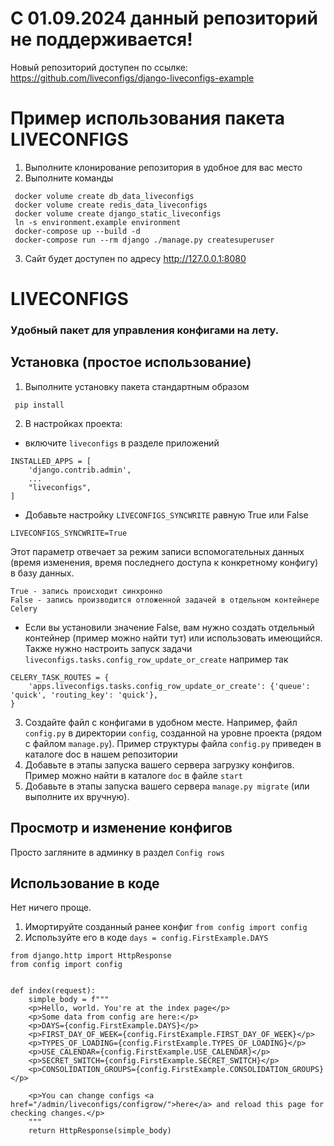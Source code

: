 # С 01.09.2024 данный репозиторий не поддерживается!
Новый репозиторий доступен по ссылке: https://github.com/liveconfigs/django-liveconfigs-example

# Пример использования пакета LIVECONFIGS
1. Выполните клонирование репозитория в удобное для вас место
2. Выполните команды
```
 docker volume create db_data_liveconfigs
 docker volume create redis_data_liveconfigs
 docker volume create django_static_liveconfigs
 ln -s environment.example environment
 docker-compose up --build -d
 docker-compose run --rm django ./manage.py createsuperuser
```
3. Сайт будет доступен по адресу http://127.0.0.1:8080

# LIVECONFIGS
### Удобный пакет для управления конфигами на лету.

## Установка (простое использование)
1. Выполните установку пакета стандартным образом
```
 pip install
```
2. В настройках проекта:
- включите `liveconfigs` в разделе приложений
```
INSTALLED_APPS = [
    'django.contrib.admin',
    ...
    "liveconfigs",
]
```
- Добавьте настройку `LIVECONFIGS_SYNCWRITE` равную True или False
```
LIVECONFIGS_SYNCWRITE=True
```
Этот параметр отвечает за режим записи вспомогательных данных (время изменения, время последнего доступа к конкретному конфигу) в базу данных.
```
True - запись происходит синхронно
False - запись производится отложенной задачей в отдельном контейнере Celery
```
- Если вы установили значение False, вам нужно создать отдельный контейнер (пример можно найти тут) или использовать имеющийся. Также нужно настроить запуск задачи `liveconfigs.tasks.config_row_update_or_create` например так
```
CELERY_TASK_ROUTES = {
    'apps.liveconfigs.tasks.config_row_update_or_create': {'queue': 'quick', 'routing_key': 'quick'},
}
```
3. Создайте файл с конфигами в удобном месте. Например, файл `config.py` в директории `config`, созданной на уровне проекта (рядом с файлом `manage.py`).
Пример структуры файла `config.py` приведен в каталоге doc в нашем репозитории
4. Добавьте в этапы запуска вашего сервера загрузку конфигов. Пример можно найти в каталоге `doc` в файле `start`
5. Добавьте в этапы запуска вашего сервера `manage.py migrate` (или выполните их вручную).

## Просмотр и изменение конфигов
Просто загляните в админку в раздел `Config rows`

## Использование в коде
Нет ничего проще.
1. Имортируйте созданный ранее конфиг `from config import config`
2. Используйте его в коде `days = config.FirstExample.DAYS`
```
from django.http import HttpResponse
from config import config


def index(request):
    simple_body = f"""
    <p>Hello, world. You're at the index page</p>
    <p>Some data from config are here:</p>
    <p>DAYS={config.FirstExample.DAYS}</p>
    <p>FIRST_DAY_OF_WEEK={config.FirstExample.FIRST_DAY_OF_WEEK}</p>
    <p>TYPES_OF_LOADING={config.FirstExample.TYPES_OF_LOADING}</p>
    <p>USE_CALENDAR={config.FirstExample.USE_CALENDAR}</p>
    <p>SECRET_SWITCH={config.FirstExample.SECRET_SWITCH}</p>
    <p>CONSOLIDATION_GROUPS={config.FirstExample.CONSOLIDATION_GROUPS}</p>

    <p>You can change configs <a href="/admin/liveconfigs/configrow/">here</a> and reload this page for checking changes.</p>
    """
    return HttpResponse(simple_body)
```
